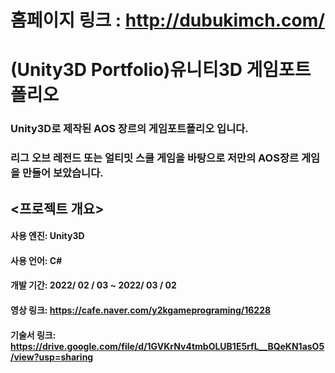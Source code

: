 # 홈페이지 링크 : http://dubukimch.com/
# (Unity3D Portfolio)유니티3D 게임포트폴리오

### Unity3D로 제작된 AOS 장르의 게임포트폴리오 입니다.

### 리그 오브 레전드 또는 얼티밋 스쿨 게임을 바탕으로 저만의 AOS장르 게임을 만들어 보았습니다.


## <프로젝트 개요>
#### 사용 엔진: Unity3D
#### 사용 언어: C#
#### 개발 기간: 2022/ 02 / 03 ~ 2022/ 03 / 02
#### 영상 링크: https://cafe.naver.com/y2kgameprograming/16228
#### 기술서 링크: https://drive.google.com/file/d/1GVKrNv4tmbOLUB1E5rfL__BQeKN1asO5/view?usp=sharing
